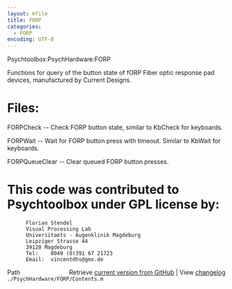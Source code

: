 ```yaml
---
layout: mfile
title: FORP
categories:
  - FORP
encoding: UTF-8
---
```


Psychtoolbox:PsychHardware:FORP

Functions for query of the button state of fORP
Fiber optic response pad devices, manufactured
by Current Designs.

# Files:

FORPCheck      -- Check FORP button state, similar to KbCheck
                  for keyboards.

FORPWait       -- Wait for FORP button press with timeout.
                   Similar to KbWait for keyboards.

FORPQueueClear -- Clear queued FORP button presses.

# This code was contributed to Psychtoolbox under GPL license by:

          Florian Stendel
          Visual Processing Lab
          Universitaets - Augenklinik Magdeburg
          Leipziger Strasse 44
          39120 Magdeburg
          Tel:    0049 (0)391 67 21723
          Email:  vincentdhs@gmx.de



<div class="code_header" style="text-align:right;">
  <span style="float:left;">Path&nbsp;&nbsp;</span> <span class="counter">Retrieve <a href=
  "https://raw.github.com/Psychtoolbox-3/Psychtoolbox-3/beta/./PsychHardware/FORP/Contents.m">current version from GitHub</a> | View <a href=
  "https://github.com/Psychtoolbox-3/Psychtoolbox-3/commits/beta/./PsychHardware/FORP/Contents.m">changelog</a></span>
</div>
<div class="code">
  <code>./PsychHardware/FORP/Contents.m</code>
</div>
